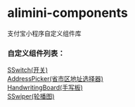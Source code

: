 # alimini-components
支付宝小程序自定义组件库
    
### 自定义组件列表：     

[SSwitch(开关)](https://github.com/xiaoshengxianjun/alimini-components/tree/master/components/SSwitch)   
[AddressPicker(省市区地址选择器)](https://github.com/xiaoshengxianjun/alimini-components/tree/master/components/AddressPicker)   
[HandwritingBoard(手写板)](https://github.com/xiaoshengxianjun/alimini-components/tree/master/components/HandwritingBoard)   
[SSwiper(轮播图)](https://github.com/xiaoshengxianjun/alimini-components/tree/master/components/SSwiper)   
